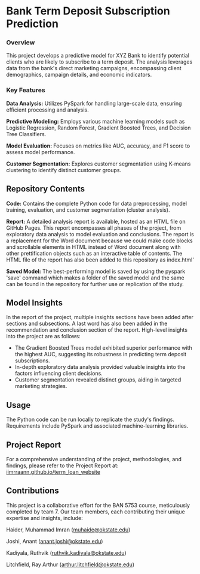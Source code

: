# Bank Term Deposit Subscription Prediction
### Overview

This project develops a predictive model for XYZ Bank to identify potential clients who are likely to subscribe to a term deposit. The analysis leverages data from the bank's direct marketing campaigns, encompassing client demographics, campaign details, and economic indicators.

### Key Features

**Data Analysis:** Utilizes PySpark for handling large-scale data, ensuring efficient processing and analysis.

**Predictive Modeling:** Employs various machine learning models such as Logistic Regression, Random Forest, Gradient Boosted Trees, and Decision Tree Classifiers.

**Model Evaluation:** Focuses on metrics like AUC, accuracy, and F1 score to assess model performance.

**Customer Segmentation:** Explores customer segmentation using K-means clustering to identify distinct customer groups.

## Repository Contents

**Code:** Contains the complete Python code for data preprocessing, model training, evaluation, and customer segmentation (cluster analysis).

**Report:** A detailed analysis report is available, hosted as an HTML file on GitHub Pages. This report encompasses all phases of the project, from exploratory data analysis to model evaluation and conclusions. The report is a replacement for the Word document because we could make code blocks and scrollable elements in HTML instead of Word document along with other prettification objects such as an interactive table of contents. The HTML file of the report has also been added to this repository as index.html'

**Saved Model:** The best-performing model is saved by using the pyspark 'save' command which makes a folder of the saved model and the same can be found in the repository for further use or replication of the study.

## Model Insights

In the report of the project, multiple insights sections have been added after sections and subsections. A last word has also been added in the recommendation and conclusion section of the report. High-level insights into the project are as follows:

- The Gradient Boosted Trees model exhibited superior performance with the highest AUC, suggesting its robustness in predicting term deposit subscriptions.
- In-depth exploratory data analysis provided valuable insights into the factors influencing client decisions.
- Customer segmentation revealed distinct groups, aiding in targeted marketing strategies.

## Usage

The Python code can be run locally to replicate the study's findings. Requirements include PySpark and associated machine-learning libraries.

## Project Report

For a comprehensive understanding of the project, methodologies, and findings, please refer to the Project Report at: [iimrraann.github.io/term_loan_website](https://iimrraann.github.io/term_loan_website)

## Contributions

This project is a collaborative effort for the BAN 5753 course, meticulously completed by team 7. Our team members, each contributing their unique expertise and insights, include:

Haider, Muhammad Imran (muhaide@okstate.edu)

Joshi, Anant (anant.joshi@okstate.edu)

Kadiyala, Ruthvik (ruthvik.kadiyala@okstate.edu)

Litchfield, Ray Arthur (arthur.litchfield@okstate.edu)
